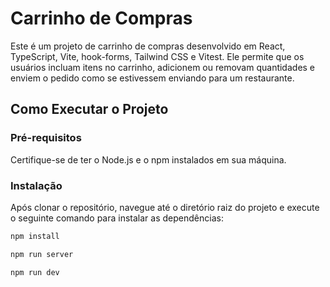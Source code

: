 # Carrinho de Compras

Este é um projeto de carrinho de compras desenvolvido em React, TypeScript, Vite, hook-forms, Tailwind CSS e Vitest. Ele permite que os usuários incluam itens no carrinho, adicionem ou removam quantidades e enviem o pedido como se estivessem enviando para um restaurante.

## Como Executar o Projeto

### Pré-requisitos

Certifique-se de ter o Node.js e o npm instalados em sua máquina.

### Instalação

Após clonar o repositório, navegue até o diretório raiz do projeto e execute o seguinte comando para instalar as dependências:

```bash
npm install

npm run server

npm run dev

